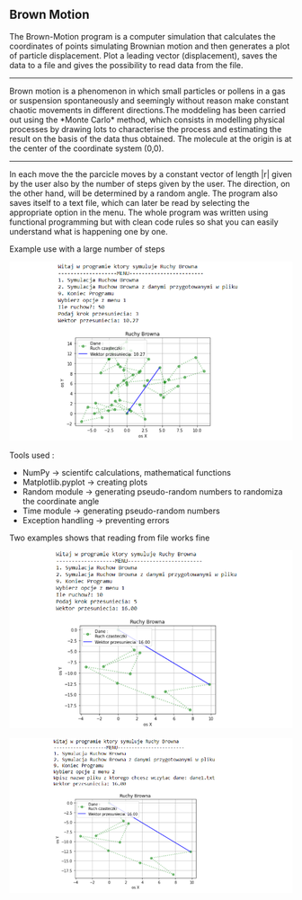 <h2>Brown Motion</h2>

<p>The Brown-Motion program is a computer simulation that calculates the coordinates of points simulating Brownian motion and then generates a plot of particle displacement. Plot a leading vector (displacement), saves the data to a file and gives the possibility to read data from the file.</p>

---

<p>Brown motion is a phenomenon in which small particles or pollens in a gas or suspension spontaneously and seemingly without reason make constant chaotic movements in different directions.The moddeling has been carried out using the *Monte Carlo* method, which consists in modelling physical processes by drawing lots to characterise the process and estimating the result on the basis of the data thus obtained. The molecule at the origin is at the center of the coordinate system (0,0).</p>

---

<p>In each move the the parcicle moves by a constant vector of length |r| given by the user also by the number of steps given by the user. The direction, on the other hand, will be determined by a random angle. The program also saves itself to a text file, which can later be read by selecting the appropriate option in the menu. The whole program was written using functional programming but with clean code rules so shat you can easily understand what is happening one by one. </p>

<p>Example use with a large number of steps</p>

![plot](/IMGreadme/brownMotion.png)

Tools used :
- NumPy -> scientifc calculations, mathematical functions <br>
- Matplotlib.pyplot -> creating plots <br>
- Random module -> generating pseudo-random numbers to randomiza the coordinate angle <br>
- Time module -> generating pseudo-random numbers <br>
- Exception handling -> preventing errors <br>

<p>Two examples shows that reading from file works fine</p>

![plot](/IMGreadme/brownMotion2.png)

![plot](/IMGreadme/brownMotion3.png)
